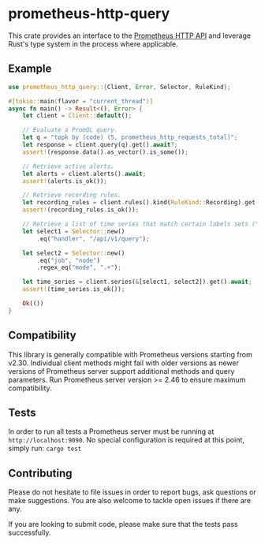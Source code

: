 # prometheus-http-query

This crate provides an interface to the [Prometheus HTTP API](https://prometheus.io/docs/prometheus/latest/querying/api/) and leverage Rust's type system in the process where applicable.

## Example

```rust
use prometheus_http_query::{Client, Error, Selector, RuleKind};

#[tokio::main(flavor = "current_thread")]
async fn main() -> Result<(), Error> {
    let client = Client::default();

    // Evaluate a PromQL query.
    let q = "topk by (code) (5, prometheus_http_requests_total)";
    let response = client.query(q).get().await?;
    assert!(response.data().as_vector().is_some());

    // Retrieve active alerts.
    let alerts = client.alerts().await;
    assert!(alerts.is_ok());

    // Retrieve recording rules.
    let recording_rules = client.rules().kind(RuleKind::Recording).get().await;
    assert!(recording_rules.is_ok());

    // Retrieve a list of time series that match certain labels sets ("series selectors").
    let select1 = Selector::new()
        .eq("handler", "/api/v1/query");

    let select2 = Selector::new()
        .eq("job", "node")
        .regex_eq("mode", ".+");

    let time_series = client.series(&[select1, select2]).get().await;
    assert!(time_series.is_ok());

    Ok(())
}
```

## Compatibility

This library is generally compatible with Prometheus versions starting from v2.30. Individual client methods might fail with older versions as newer versions of Prometheus server support additional methods and query parameters. Run Prometheus server version >= 2.46 to ensure maximum compatibility.

## Tests

In order to run all tests a Prometheus server must be running at `http://localhost:9090`. No special configuration is required at this point, simply run: `cargo test`

## Contributing

Please do not hesitate to file issues in order to report bugs, ask questions or make suggestions. You are also welcome to tackle open issues if there are any.

If you are looking to submit code, please make sure that the tests pass successfully.


